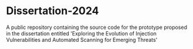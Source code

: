 # Dissertation-2024
A public repository containing the source code for the prototype proposed in the dissertation entitled 'Exploring the Evolution of Injection Vulnerabilities and Automated Scanning for Emerging Threats'
